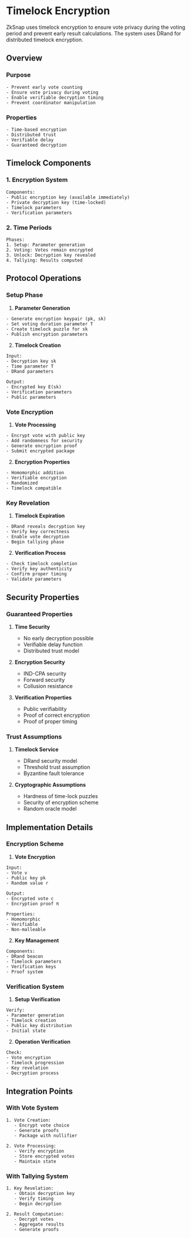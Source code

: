 # Timelock Encryption

ZkSnap uses timelock encryption to ensure vote privacy during the voting period and prevent early result calculations. The system uses DRand for distributed timelock encryption.

## Overview

### Purpose
    - Prevent early vote counting
    - Ensure vote privacy during voting
    - Enable verifiable decryption timing
    - Prevent coordinator manipulation

### Properties
    - Time-based encryption
    - Distributed trust
    - Verifiable delay
    - Guaranteed decryption

## Timelock Components

### 1. Encryption System
```plaintext
Components:
- Public encryption key (available immediately)
- Private decryption key (time-locked)
- Timelock parameters
- Verification parameters
```

### 2. Time Periods
```plaintext
Phases:
1. Setup: Parameter generation
2. Voting: Votes remain encrypted
3. Unlock: Decryption key revealed
4. Tallying: Results computed
```

## Protocol Operations

### Setup Phase

1. **Parameter Generation**
```plaintext
- Generate encryption keypair (pk, sk)
- Set voting duration parameter T
- Create timelock puzzle for sk
- Publish encryption parameters
```

2. **Timelock Creation**
```plaintext
Input:
- Decryption key sk
- Time parameter T
- DRand parameters

Output:
- Encrypted key E(sk)
- Verification parameters
- Public parameters
```

### Vote Encryption

1. **Vote Processing**
```plaintext
- Encrypt vote with public key
- Add randomness for security
- Generate encryption proof
- Submit encrypted package
```

2. **Encryption Properties**
```plaintext
- Homomorphic addition
- Verifiable encryption
- Randomized
- Timelock compatible
```

### Key Revelation

1. **Timelock Expiration**
```plaintext
- DRand reveals decryption key
- Verify key correctness
- Enable vote decryption
- Begin tallying phase
```

2. **Verification Process**
```plaintext
- Check timelock completion
- Verify key authenticity
- Confirm proper timing
- Validate parameters
```

## Security Properties

### Guaranteed Properties

1. **Time Security**
   - No early decryption possible
   - Verifiable delay function
   - Distributed trust model

2. **Encryption Security**
   - IND-CPA security
   - Forward security
   - Collusion resistance

3. **Verification Properties**
   - Public verifiability
   - Proof of correct encryption
   - Proof of proper timing

### Trust Assumptions

1. **Timelock Service**
   - DRand security model
   - Threshold trust assumption
   - Byzantine fault tolerance

2. **Cryptographic Assumptions**
   - Hardness of time-lock puzzles
   - Security of encryption scheme
   - Random oracle model

## Implementation Details

### Encryption Scheme

1. **Vote Encryption**
```plaintext
Input: 
- Vote v
- Public key pk
- Random value r

Output:
- Encrypted vote c
- Encryption proof π

Properties:
- Homomorphic
- Verifiable
- Non-malleable
```

2. **Key Management**
```plaintext
Components:
- DRand beacon
- Timelock parameters
- Verification keys
- Proof system
```

### Verification System

1. **Setup Verification**
```plaintext
Verify:
- Parameter generation
- Timelock creation
- Public key distribution
- Initial state
```

2. **Operation Verification**
```plaintext
Check:
- Vote encryption
- Timelock progression
- Key revelation
- Decryption process
```

## Integration Points

### With Vote System
```plaintext
1. Vote Creation:
   - Encrypt vote choice
   - Generate proofs
   - Package with nullifier

2. Vote Processing:
   - Verify encryption
   - Store encrypted votes
   - Maintain state
```

### With Tallying System
```plaintext
1. Key Revelation:
   - Obtain decryption key
   - Verify timing
   - Begin decryption

2. Result Computation:
   - Decrypt votes
   - Aggregate results
   - Generate proofs
```